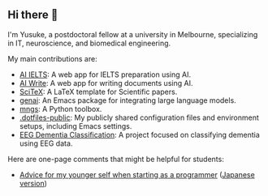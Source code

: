 ## Hi there 👋

I'm Yusuke, a postdoctoral fellow at a university in Melbourne, specializing in IT, neuroscience, and biomedical engineering.

My main contributions are:
- [AI IELTS](https://ai-ielts.app/): A web app for IELTS preparation using AI.
- [AI Write](https://ai-write.app/): A web app for writing documents using AI.
- [SciTeX](https://github.com/ywatanabe1989/SciTeX): A LaTeX template for Scientific papers.
- [genai](https://github.com/ywatanabe1989/genai): An Emacs package for integrating large language models.
- [mngs](https://github.com/ywatanabe1989/mngs): A Python toolbox.
- [.dotfiles-public](https://github.com/ywatanabe1989/.dotfiles-public): My publicly shared configuration files and environment setups, including Emacs settings.
- [EEG Dementia Classification](https://github.com/yanagisawa-lab/eeg-dementia-classification): A project focused on classifying dementia using EEG data.

Here are one-page comments that might be helpful for students:
- [Advice for my younger self when starting as a programmer](./docs/advice-for-my-younger-myself-en.md) ([Japanese version](./docs/advice-for-my-younger-myself-ja.md))
